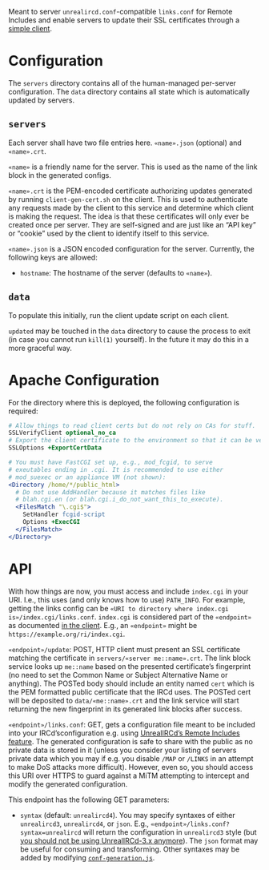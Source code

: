 Meant to server `unrealircd.conf`-compatible `links.conf` for Remote
Includes and enable servers to update their SSL certificates through a
[simple
client](https://github.com/binki/anarchyirc-link-block-client).

# Configuration

The `servers` directory contains all of the human-managed per-server
configuration. The `data` directory contains all state which is
automatically updated by servers.

## `servers`

Each server shall have two file entries here. `«name».json` (optional)
and `«name».crt`.

`«name»` is a friendly name for the server. This is used as the name
of the link block in the generated configs.

`«name».crt` is the PEM-encoded certificate authorizing updates
generated by running `client-gen-cert.sh` on the client. This is used
to authenticate any requests made by the client to this service and
determine which client is making the request. The idea is that these
certificates will only ever be created once per server. They are
self-signed and are just like an “API key” or “cookie” used by the
client to identify itself to this service.

`«name».json` is a JSON encoded configuration for the
server. Currently, the following keys are allowed:

* `hostname`: The hostname of the server (defaults to `«name»`).

## `data`

To populate this initially, run the client update script on each
client.

`updated` may be touched in the `data` directory to cause the process
to exit (in case you cannot run `kill(1)` yourself). In the future it
may do this in a more graceful way.

# Apache Configuration

For the directory where this is deployed, the following configuration
is required:

```apache
# Allow things to read client certs but do not rely on CAs for stuff.
SSLVerifyClient optional_no_ca
# Export the client certificate to the environment so that it can be verified by the CGI scripts.
SSLOptions +ExportCertData

# You must have FastCGI set up, e.g., mod_fcgid, to serve
# exeutables ending in .cgi. It is recommended to use either
# mod_suexec or an appliance VM (not shown):
<Directory /home/*/public_html>
  # Do not use AddHandler because it matches files like
  # blah.cgi.en (or blah.cgi.i_do_not_want_this_to_execute).
  <FilesMatch "\.cgi$">
    SetHandler fcgid-script
    Options +ExecCGI
  </FilesMatch>
</Directory>
```

# API

With how things are now, you must access and include `index.cgi` in
your URI. I.e., this uses (and only knows how to use) `PATH_INFO`.
For example, getting the links config can be `«URI to directory where
index.cgi is»/index.cgi/links.conf`. `index.cgi` is considered part of
the `«endpoint»` as documented [in the
client](https://github.com/binki/anarchyirc-link-block-client). E.g.,
an `«endpoint»` might be `https://example.org/ri/index.cgi`.

`«endpoint»/update`: POST, HTTP client must present an SSL certificate
matching the certificate in `servers/«server me::name».crt`. The link
block service looks up `me::name` based on the presented
certificate’s fingerprint (no need to set the Common Name or Subject
Alternative Name or anything). The POSTed body should include an
entity named `cert` which is the PEM formatted public certificate that
the IRCd uses. The POSTed cert will be deposited to
`data/«me::name».crt` and the link service will start returning the
new fingerprint in its generated link blocks after success.

`«endpoint»/links.conf`: GET, gets a configuration file meant to be
included into your IRCd’sconfiguration e.g. using [UnrealIRCd’s
Remote Includes
feature](https://www.unrealircd.org/docs/Remote_includes). The
generated configuration is safe to share with the public as no private
data is stored in it (unless you consider your listing of servers
private data which you may if e.g. you disable `/MAP` or `/LINKS` in
an attempt to make DoS attacks more difficult). However, even so, you
should access this URI over HTTPS to guard against a MiTM attempting
to intercept and modify the generated configuration.

This endpoint has the following GET parameters:

* `syntax` (default: `unrealircd4`). You may specify syntaxes of
  either `unrealircd3`, `unrealircd4`, or `json`. E.g.,
  `«endpoint»/links.conf?syntax=unrealircd` will return the
  configuration in `unrealircd3` style (but [you should not be using
  UnrealIRCd-3.x
  anymore](https://forums.unrealircd.org/viewtopic.php?f=1&t=8629)). The
  `json` format may be useful for consuming and transforming. Other
  syntaxes may be added by modifying
  [`conf-generation.js`](conf-generation.js).
